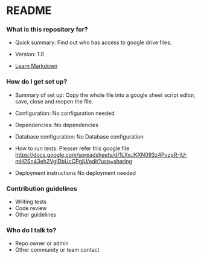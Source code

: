 # README #


### What is this repository for? ###

* Quick summary:
Find out who has access to google drive files.

* Version:
1.0

* [Learn Markdown](https://bitbucket.org/tutorials/markdowndemo)

### How do I get set up? ###

* Summary of set up:
Copy the whole file into a google sheet script editor, save, close and reopen the file.

* Configuration:
No configuration needed

* Dependencies:
No dependencies

* Database configuration:
No Database configuration

* How to run tests:
Pleaser refer this google file
https://docs.google.com/spreadsheets/d/1LXeJKXN093z4PyzpR-IU-mH2Sn43eh2VglDbUcCPgjU/edit?usp=sharing

* Deployment instructions
No deployment needed

### Contribution guidelines ###

* Writing tests
* Code review
* Other guidelines

### Who do I talk to? ###

* Repo owner or admin
* Other community or team contact